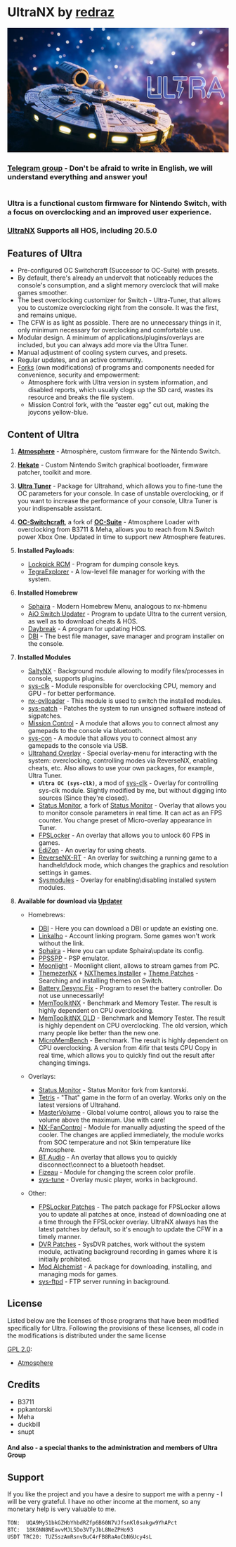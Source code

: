 # UltraNX by **[redraz](https://github.com/redraz)**

![](https://github.com/Ultra-NX/Ultra-Resources/raw/main/Ultra.png)

### [Telegram group](https://t.me/UltraNX) - Don't be afraid to write in English, we will understand everything and answer you!
#
### Ultra is a functional custom firmware for Nintendo Switch, with a focus on overclocking and an improved user experience.

### [UltraNX](https://github.com/Ultra-NX/UltraNX/releases) Supports all HOS, including 20.5.0



## Features of Ultra

* Pre-configured OC Switchcraft (Successor to OC-Suite) with presets.
* By default, there's already an undervolt that noticeably reduces the console's consumption, and a slight memory overclock that will make games smoother.
* The best overclocking customizer for Switch - Ultra-Tuner, that allows you to customize overclocking right from the console. It was the first, and remains unique.
* The CFW is as light as possible. There are no unnecessary things in it, only minimum necessary for overclocking and comfortable use.
* Modular design. A minimum of applications/plugins/overlays are included, but you can always add more via the Ultra Tuner.
* Manual adjustment of cooling system curves, and presets.
* Regular updates, and an active community.
* [Forks](https://github.com/Ultra-NX/Ultra-Resources/tree/main/patches) (own modifications) of programs and components needed for convenience, security and empowerment:
   * Atmosphere fork with Ultra version in system information, and disabled reports, which usually clogs up the SD card, wastes its resource and breaks the file system.
   * Mission Control fork, with the “easter egg” cut out, making the joycons yellow-blue.



## Content of Ultra

1. **[Atmosphere](https://github.com/Atmosphere-NX/Atmosphere)** - Atmosphère, custom firmware for the Nintendo Switch.
1. **[Hekate](https://github.com/CTCaer/hekate)** - Custom Nintendo Switch graphical bootloader, firmware patcher, toolkit and more.
1. **[Ultra Tuner](https://github.com/Ultra-NX/Ultra-Tuner)** - Package for Ultrahand, which allows you to fine-tune the OC parameters for your console. In case of unstable overclocking, or if you want to increase the performance of your console, Ultra Tuner is your indispensable assistant.
1. **[OC-Switchcraft](https://github.com/halop/OC-Switchcraft-EOS/releases)**, a fork of **[OC-Suite](https://github.com/hanai3Bi/Switch-OC-Suite/)** - Atmosphere Loader with overclocking from B3711 & Meha, allows you to reach from N.Switch power Xbox One. Updated in time to support new Atmosphere features.


1. **Installed Payloads**:
   * [Lockpick RCM](https://github.com/impeeza/Lockpick_RCMDecScots) - Program for dumping console keys.
   * [TegraExplorer](https://github.com/suchmememanyskill/TegraExplorer) - A low-level file manager for working with the system.


1. **Installed Homebrew**
   * [Sphaira](https://github.com/ITotalJustice/sphaira) - Modern Homebrew Menu, analogous to nx-hbmenu
   * [AiO Switch Updater](https://github.com/HamletDuFromage/aio-switch-updater) - Program to update Ultra to the current version, as well as to download cheats & HOS.
   * [Daybreak](https://github.com/Atmosphere-NX/Atmosphere) - A program for updating HOS.
   * [DBI](https://4pda.to/forum/index.php?showtopic=939714&st=1100#entry86288632) - The best file manager, save manager and program installer on the console.


1. **Installed Modules**
   * [SaltyNX](https://github.com/masagrator/SaltyNX) - Background module allowing to modify files/processes in console, supports plugins.
   * [sys-clk](https://github.com/ppkantorski/sys-clk) - Module responsible for overclocking CPU, memory and GPU - for better performance.
   * [nx-ovlloader](https://github.com/ppkantorski/nx-ovlloader) - This module is used to switch the installed modules.
   * [sys-patch](https://github.com/impeeza/sys-patch) - Patches the system to run unsigned software instead of sigpatches.
   * [Mission Control](https://github.com/ndeadly/MissionControl) - A module that allows you to connect almost any gamepads to the console via bluetooth.
   * [sys-con](https://github.com/o0Zz/sys-con) - A module that allows you to connect almost any gamepads to the console via USB.
   * [Ultrahand Overlay](https://github.com/ppkantorski/Ultrahand-Overlay) - Special overlay-menu for interacting with the system: overclocking, controlling modes via ReverseNX, enabling cheats, etc. Also allows to use your own packages, for example, Ultra Tuner.
     - **`Ultra OC (sys-clk)`**, a mod of [sys-clk](https://github.com/ppkantorski/sys-clk) - Overlay for controlling sys-clk module. Slightly modified by me, but without digging into sources (Since they're closed).
     - [Status Monitor](https://github.com/ppkantorski/Status-Monitor-Overlay), a fork of [Status Monitor](https://github.com/masagrator/Status-Monitor-Overlay) - Overlay that allows you to monitor console parameters in real time. It can act as an FPS counter. You change preset of Micro-overlay appearance in Tuner.
     - [FPSLocker](https://github.com/masagrator/FPSLocker) - An overlay that allows you to unlock 60 FPS in games.
     - [EdiZon](https://github.com/ppkantorski/EdiZon-Overlay) - An overlay for using cheats.
     - [ReverseNX-RT](https://github.com/masagrator/ReverseNX-RT) - An overlay for switching a running game to a handheld\dock mode, which changes the graphics and resolution settings in games.
     - [Sysmodules](https://github.com/ppkantorski/ovl-sysmodules) - Overlay for enabling\disabling installed system modules.


1. **Available for download via [Updater](https://github.com/Ultra-NX/Ultra/wiki/Tuner-RU#Updater)**
   * Homebrews:
      * [DBI](https://4pda.to/forum/index.php?showtopic=939714&st=1100#entry86288632) - Here you can download a DBI or update an existing one.
      * [Linkalho](https://gbatemp.net/download/linkalho.38822/) - Account linking program. Some games won't work without the link.
      * [Sphaira](https://github.com/ITotalJustice/sphaira) - Here you can update Sphaira\update its config.
      * [PPSSPP](https://gbatemp.net/threads/ppsspp-switch-standalone-beta.544071/post-10492671) - PSP emulator.
      * [Moonlight](https://github.com/XITRIX/Moonlight-Switch) - Moonlight client, allows to stream games from PC.
      * [ThemezerNX](https://github.com/suchmememanyskill/themezer-nx) + [NXThemes Installer](https://github.com/exelix11/SwitchThemeInjector) + [Theme Patches](https://github.com/exelix11/theme-patches) - Searching and installing themes on Switch.
      * [Battery Desync Fix](https://github.com/CTCaer/battery_desync_fix_nx) - Program to reset the battery controller. Do not use unnecessarily!
      * [MemToolkitNX](https://discord.com/channels/854839758815363072/1173171845139288114/1324099100202766408) - Benchmark and Memory Tester. The result is highly dependent on CPU overclocking.
      * [MemToolkitNX OLD](https://discord.com/channels/854839758815363072/1173171845139288114/1276196700750479480) - Benchmark and Memory Tester. The result is highly dependent on CPU overclocking. The old version, which many people like better than the new one.
      * [MicroMemBench](https://github.com/rashevskyv/4IFIR) - Benchmark. The result is highly dependent on CPU overclocking. A version from 4ifir that tests CPU Copy in real time, which allows you to quickly find out the result after changing timings.

   * Overlays:
      * [Status Monitor](https://github.com/ppkantorski/Status-Monitor-Overlay) - Status Monitor fork from kantorski.
      * [Tetris](https://github.com/ppkantorski/Tetris-Overlay/) - "That" game in the form of an overlay. Works only on the latest versions of Ultrahand.
      * [MasterVolume](https://github.com/averne/MasterVolume) - Global volume control, allows you to raise the volume above the maximum. Use with care!
      * [NX-FanControl](https://github.com/Zathawo/NX-FanControl) - Module for manually adjusting the speed of the cooler. The changes are applied immediately, the module works from SOC temperature and not Skin temperature like Atmosphere.
      * [BT Audio](https://github.com/masagrator/BT_Audio-ovl) - An overlay that allows you to quickly disconnect\connect to a bluetooth headset.
      * [Fizeau](https://github.com/averne/Fizeau) - Module for changing the screen color profile.
      * [sys-tune](https://github.com/HookedBehemoth/sys-tune) - Overlay music player, works in background.

   * Other:
      * [FPSLocker Patches](https://github.com/masagrator/FPSLocker-Warehouse) - The patch package for FPSLocker allows you to update all patches at once, instead of downloading one at a time through the FPSLocker overlay. UltraNX always has the latest patches by default, so it's enough to update the CFW in a timely manner.
      * [DVR Patches](https://github.com/exelix11/dvr-patches) - SysDVR patches, work without the system module, activating background recording in games where it is initially prohibited.
      * [Mod Alchemist](https://github.com/ppkantorski/Mod-Alchemist) - A package for downloading, installing, and managing mods for games.
      * [sys-ftpd](https://github.com/cathery/sys-ftpd) - FTP server running in background.



## License

Listed below are the licenses of those programs that have been modified specifically for Ultra. Following the provisions of these licenses, all code in the modifications is distributed under the same license

[GPL 2.0](https://github.com/Atmosphere-NX/Atmosphere/blob/master/LICENSE): 
  * [Atmosphere](https://github.com/Atmosphere-NX/Atmosphere)



## Credits 

* B3711
* ppkantorski
* Meha
* duckbill
* snupt
#### And also - a special thanks to the administration and members of Ultra Group



## Support

If you like the project and you have a desire to support me with a penny - I will be very grateful.
I have no other income at the moment, so any monetary help is very valuable to me.            
```
TON:  UQA9My51bkGZHbYhbdRZfp6B60N7VJfsnKl0sakgw9YhAPct
BTC:  18K6NN8NEavvMJL5Do3VTyJbL8NeZPHo93
USDT TRC20: TUZ5szAmRsnvBuC4rFB8RaAoCbN6Ucy4sL
```